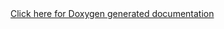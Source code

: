 <head>
    <title>
        pyDeltaServer - Written by Dave Mariano
    </title>
</head>
<body>
    <a href="https://github.com/d-mariano/DeltaLaser/tree/master/Algorithms/Documentation/html/index.html">Click here for Doxygen generated documentation</a>


</body>
